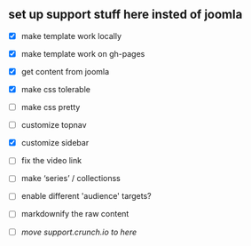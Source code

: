 ## set up support stuff here insted of joomla

- [x] make template work locally 
- [x] make template work on gh-pages
- [x] get content from joomla
- [x] make css tolerable
- [ ] make css pretty
- [ ] customize topnav
- [x] customize sidebar
- [ ] fix the video link
- [ ] make ‘series’ / collectionss
- [ ] enable different 'audience' targets?
- [ ] markdownify the raw content

- [ ] *move support.crunch.io to here*